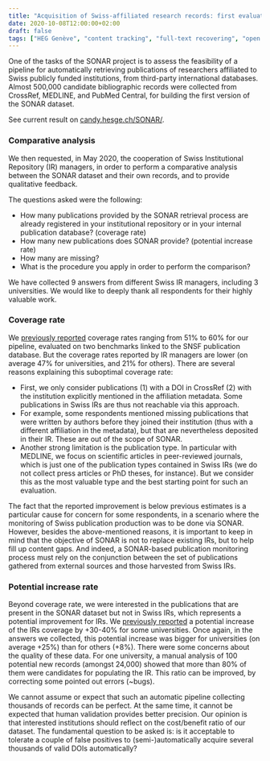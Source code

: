 ```yaml
---
title: "Acquisition of Swiss-affiliated research records: first evaluation from the field"
date: 2020-10-08T12:00:00+02:00
draft: false
tags: ["HEG Genève", "content tracking", "full-text recovering", "open access"]
---
```


One of the tasks of the SONAR project is to assess the feasibility of a pipeline for automatically retrieving publications of researchers affiliated to Swiss publicly funded institutions, from third-party international databases. Almost 500,000 candidate bibliographic records were collected from CrossRef, MEDLINE, and PubMed Central, for building the first version of the SONAR dataset.

See current result on <a href="http://candy.hesge.ch/SONAR/">candy.hesge.ch/SONAR/</a>.


<!--more-->

### Comparative analysis

We then requested, in May 2020, the cooperation of Swiss Institutional Repository (IR) managers, in order to perform a comparative analysis between the SONAR dataset and their own records, and to provide qualitative feedback.

The questions asked were the following:

* How many publications provided by the SONAR retrieval process are already registered in your institutional repository or in your internal publication database? (coverage rate)
* How many new publications does SONAR provide? (potential increase rate)
* How many are missing?
* What is the procedure you apply in order to perform the comparison?

We have collected 9 answers from different Swiss IR managers, including 3 universities. We would like to deeply thank all respondents for their highly valuable work.

### Coverage rate

We [previously reported](http://candy.hesge.ch/SONAR/SONAR%20D5.1.pdf) coverage rates ranging from 51% to 60% for our pipeline, evaluated on two benchmarks linked to the SNSF publication database. But the coverage rates reported by IR managers are lower (on average 47% for universities, and 21% for others). There are several reasons explaining this suboptimal coverage rate:

* First, we only consider publications (1) with a DOI in CrossRef (2) with the institution explicitly mentioned in the affiliation metadata. Some publications in Swiss IRs are thus not reachable via this approach.
* For example, some respondents mentioned missing publications that were written by authors before they joined their institution (thus with a different affiliation in the metadata), but that are nevertheless deposited in their IR. These are out of the scope of SONAR.
* Another strong limitation is the publication type. In particular with MEDLINE, we focus on scientific articles in peer-reviewed journals, which is just one of the publication types contained in Swiss IRs (we do not collect press articles or PhD theses, for instance). But we consider this as the most valuable type and the best starting point for such an evaluation.

The fact that the reported improvement is below previous estimates is a particular cause for concern for some respondents, in a scenario where the monitoring of Swiss publication production was to be done via SONAR. However, besides the above-mentioned reasons, it is important to keep in mind that the objective of SONAR is not to replace existing IRs, but to help fill up content gaps. And indeed, a SONAR-based publication monitoring process must rely on the conjunction between the set of publications gathered from external sources and those harvested from Swiss IRs.

### Potential increase rate

Beyond coverage rate, we were interested in the publications that are present in the SONAR dataset but not in Swiss IRs, which represents a potential improvement for IRs. We [previously reported](http://candy.hesge.ch/SONAR/SONAR%20D5.1.pdf) a potential increase of the IRs coverage by +30-40% for some universities. Once again, in the answers we collected, this potential increase was bigger for universities (on average +25%) than for others (+8%). There were some concerns about the quality of these data. For one university, a manual analysis of 100 potential new records (amongst 24,000) showed that more than 80% of them were candidates for populating the IR. This ratio can be improved, by correcting some pointed out errors (~bugs).

We cannot assume or expect that such an automatic pipeline collecting thousands of records can be perfect. At the same time, it cannot be expected that human validation provides better precision. Our opinion is that interested institutions should reflect on the cost/benefit ratio of our dataset. The fundamental question to be asked is: is it acceptable to tolerate a couple of false positives to (semi-)automatically acquire several thousands of valid DOIs automatically?
